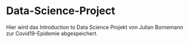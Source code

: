 # Data-Science-Project
Hier wird das Introduction to Data Science Projekt von Julian Bornemann zur Covid19-Epidemie abgespeichert.
